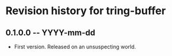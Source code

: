 # Revision history for tring-buffer

## 0.1.0.0 -- YYYY-mm-dd

* First version. Released on an unsuspecting world.
